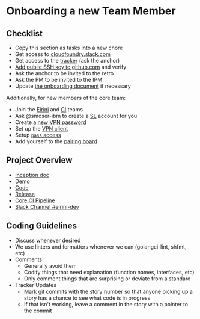 # Onboarding a new Team Member

## Checklist

* Copy this section as tasks into a new chore
* Get access to [cloudfoundry.slack.com](https://slack.cloudfoundry.org/)
* Get access to the [tracker](https://www.pivotaltracker.com/n/projects/2172361) (ask the anchor)
* [Add public SSH key to github.com](https://help.github.com/articles/connecting-to-github-with-ssh/) and verify
* Ask the anchor to be invited to the retro
* Ask the PM to be invited to the IPM
* Update [the onboarding document](https://github.com/cloudfoundry-incubator/eirini/blob/master/onboarding.markdown) if necessary

Additionally, for new members of the core team:

* Join the [Eirini](https://github.com/orgs/cloudfoundry-incubator/teams/eirini/members) and [CI](https://github.com/orgs/cf-cube-ci/teams/cube/members) teams
* Ask @smoser-ibm to create a [SL](https://control.softlayer.com) account for you
* Create a [new VPN password](https://control.softlayer.com/account/user/profile)
* Set up the [VPN client](http://knowledgelayer.softlayer.com/procedure/ssl-vpn-mac-os-x-1010)
* Setup [`pass` access](https://github.com/cloudfoundry/eirini-private-config/tree/master#sensitive-passwords)
* Add yourself to the [pairing board](https://pairup-ng.mybluemix.net/#eirini)

## Project Overview

* [Inception doc](https://files.slack.com/files-pri/T02FL4A1X-FAED4MMSN/download/projecteirinipdf.pdf)
* [Demo]( https://files.slack.com/files-pri/T02FL4A1X-FADSGHCUR/download/eirini-demo.mp4)
* [Code](https://code.cloudfoundry.org/eirini)
* [Release](https://code.cloudfoundry.org/eirini-release)
* [Core CI Pipeline](https://ci.flintstone.cf.cloud.ibm.com/teams/eirini/pipelines/ci)
* [Slack Channel #eirini-dev](https://cloudfoundry.slack.com/messages/C8RU3BZ26)

## Coding Guidelines

* Discuss whenever desired
* We use linters and formatters whenever we can (golangci-lint, shfmt, etc)
* Comments
  - Generally avoid them
  - Codify things that need explanation (function names, interfaces, etc)
  - Only comment things that are surprising or deviate from a standard
* Tracker Updates
  - Mark git commits with the story number so that anyone picking up a story has a chance to see what code is in progress
  - If that isn't working, leave a comment in the story with a pointer to the commit
